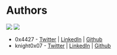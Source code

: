 # Authors
[<img src="https://raw.githubusercontent.com/gauravghongde/social-icons/9d939e1c5b7ea4a24ac39c3e4631970c0aa1b920/SVG/Color/Twitter.svg">](https://twitter.com/0x4427/)
[<img src="https://raw.githubusercontent.com/gauravghongde/social-icons/9d939e1c5b7ea4a24ac39c3e4631970c0aa1b920/SVG/Color/LinkedIN.svg">](https://linkedin.com/0x4427/)


- 0x4427 - [Twitter](https://twitter.com/0x4427/) | [LinkedIn](https://www.linkedin.com/in/varun-singh-5944b9222/) | [Github](https://github.com/0x4427/)
- knight0x07 - [Twitter](https://twitter.com/knight0x07/) | [LinkedIn](https://www.linkedin.com/in/niraj-s/) | [Github](https://github.com/knight0x07/)
